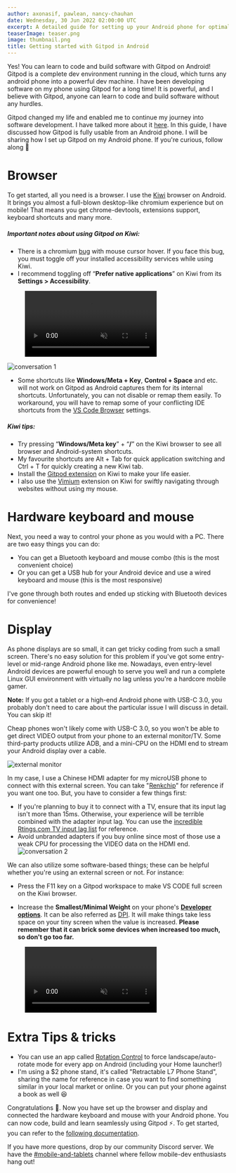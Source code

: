 ```yaml
---
author: axonasif, pawlean, nancy-chauhan
date: Wednesday, 30 Jun 2022 02:00:00 UTC
excerpt: A detailed guide for setting up your Android phone for optimal development experience with Gitpod
teaserImage: teaser.png
image: thumbnail.png
title: Getting started with Gitpod in Android
---
```


Yes! You can learn to code and build software with Gitpod on Android! Gitpod is a complete dev environment running in the cloud, which turns any android phone into a powerful dev machine. I have been developing software on my phone using Gitpod for a long time! It is powerful, and I believe with Gitpod, anyone can learn to code and build software without any hurdles.

Gitpod changed my life and enabled me to continue my journey into software development. I have talked more about it [here](../blog/software-development-from-my-android-phone-at-datacenter-speeds). In this guide, I have discussed how Gitpod is fully usable from an Android phone. I will be sharing how I set up Gitpod on my Android phone. If you're curious, follow along 🚀

# Browser

To get started, all you need is a browser. I use the [Kiwi](https://kiwibrowser.com/) browser on Android. It brings you almost a full-blown desktop-like chromium experience but on mobile! That means you get chrome-devtools, extensions support, keyboard shortcuts and many more.

##### Important notes about using Gitpod on Kiwi:

-   There is a chromium [bug](https://bugs.chromium.org/p/chromium/issues/detail?id=1202651) with mouse cursor hover. If you face this bug, you must toggle off your installed accessibility services while using Kiwi.
-   I recommend toggling off “**Prefer native applications**” on Kiwi from its **Settings > Accessibility**.
<figure>
<video preload="metadata" controls muted class="shadow-medium w-full rounded-xl max-w-3xl mt-x-small" alt="Toggle off auto native app opening" src="/images/guides/getting-started-with-gitpod-in-android/kiwi_settings.mp4" type="video/webm"></video>
</figure>

![conversation 1](/images/guides/getting-started-with-gitpod-in-android/convo.svg 'kumquat asks')

-   Some shortcuts like **Windows/Meta + Key**, **Control + Space** and etc. will not work on Gitpod as Android captures them for its internal shortcuts. Unfortunately, you can not disable or remap them easily. To workaround, you will have to remap some of your conflicting IDE shortcuts from the [VS Code Browser](https://www.gitpod.io/docs/references/ides-and-editors/vscode-browser) settings.

##### Kiwi tips:

-   Try pressing “**Windows/Meta key**” + “**/**” on the Kiwi browser to see all browser and Android-system shortcuts.
-   My favourite shortcuts are Alt + Tab for quick application switching and Ctrl + T for quickly creating a new Kiwi tab.
-   Install the [Gitpod extension](https://chrome.google.com/webstore/detail/gitpod-always-ready-to-co/dodmmooeoklaejobgleioelladacbeki) on Kiwi to make your life easier.
-   I also use the [Vimium](https://chrome.google.com/webstore/detail/vimium/dbepggeogbaibhgnhhndojpepiihcmeb?hl=en) extension on Kiwi for swiftly navigating through websites without using my mouse.

# Hardware keyboard and mouse

Next, you need a way to control your phone as you would with a PC. There are two easy things you can do:

-   You can get a Bluetooth keyboard and mouse combo (this is the most convenient choice)
-   Or you can get a USB hub for your Android device and use a wired keyboard and mouse (this is the most responsive)

I've gone through both routes and ended up sticking with Bluetooth devices for convenience!

# Display

As phone displays are so small, it can get tricky coding from such a small screen. There's no easy solution for this problem if you've got some entry-level or mid-range Android phone like me. Nowadays, even entry-level Android devices are powerful enough to serve you well and run a complete Linux GUI environment with virtually no lag unless you're a hardcore mobile gamer.

**Note:** If you got a tablet or a high-end Android phone with USB-C 3.0, you probably don't need to care about the particular issue I will discuss in detail. You can skip it!

Cheap phones won't likely come with USB-C 3.0, so you won't be able to get direct VIDEO output from your phone to an external monitor/TV. Some third-party products utilize ADB, and a mini-CPU on the HDMI end to stream your Android display over a cable.

![external monitor](/images/guides/getting-started-with-gitpod-in-android/external_monitor.jpg 'external monitor setup with android')

In my case, I use a Chinese HDMI adapter for my microUSB phone to connect with this external screen. You can take "[Renkchip](https://www.amazon.com/dp/B08DLJCV55/)" for reference if you want one too. But, you have to consider a few things first:

-   If you're planning to buy it to connect with a TV, ensure that its input lag isn't more than 15ms. Otherwise, your experience will be terrible combined with the adapter input lag. You can use the [incredible Rtings.com TV input lag list](https://www.rtings.com/tv/tests/inputs/input-lag) for reference.
-   Avoid unbranded adapters if you buy online since most of those use a weak CPU for processing the VIDEO data on the HDMI end.
    ![conversation 2](/images/guides/getting-started-with-gitpod-in-android/convo2.svg 'kumquat asks')

We can also utilize some software-based things; these can be helpful whether you're using an external screen or not. For instance:

-   Press the F11 key on a Gitpod workspace to make VS CODE full screen on the Kiwi browser.

-   Increase the **Smallest/Minimal Weight** on your phone's [**Developer options**](https://developer.android.com/studio/debug/dev-options#enable). It can be also referred as [DPI](https://en.wikipedia.org/wiki/Dots_per_inch). It will make things take less space on your tiny screen when the value is increased. **Please remember that it can brick some devices when increased too much, so don't go too far.**
<figure>
<video preload="metadata" controls muted class="shadow-medium w-full rounded-xl max-w-3xl mt-x-small" alt="modify DPI without root" src="/images/guides/getting-started-with-gitpod-in-android/modify_dpi.mp4" type="video/webm"></video>
</figure>

# Extra Tips & tricks

-   You can use an app called [Rotation Control](https://play.google.com/store/apps/details?id=org.crape.rotationcontrol) to force landscape/auto-rotate mode for every app on Android (including your Home launcher!)
-   I'm using a $2 phone stand, it's called "Retractable L7 Phone Stand", sharing the name for reference in case you want to find something similar in your local market or online. Or you can put your phone against a book as well 😆

Congratulations 🎉. Now you have set up the browser and display and connected the hardware keyboard and mouse with your Android phone. You can now code, build and learn seamlessly using Gitpod ⚡️. To get started, you can refer to the [following documentation](https://www.gitpod.io/docs/introduction/getting-started).

If you have more questions, drop by our community Discord server. We have the [#mobile-and-tablets](https://discord.com/channels/816244985187008514/890901203624534026) channel where fellow mobile-dev enthusiasts hang out!

